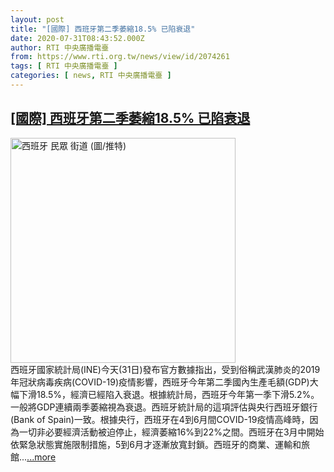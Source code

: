 ```yaml
---
layout: post
title: "[國際] 西班牙第二季萎縮18.5% 已陷衰退"
date: 2020-07-31T08:43:52.000Z
author: RTI 中央廣播電臺
from: https://www.rti.org.tw/news/view/id/2074261
tags: [ RTI 中央廣播電臺 ]
categories: [ news, RTI 中央廣播電臺 ]
---
```

<!--1596185032000-->
[[國際] 西班牙第二季萎縮18.5% 已陷衰退](https://www.rti.org.tw/news/view/id/2074261)
------

<div>
<img src="https://static.rti.org.tw/assets/thumbnails/2020/05/11/cb250b459e946c8bcf32743ac8b3ebc1.jpg" width="360" alt="西班牙 民眾 街道 (圖/推特)" title="西班牙 民眾 街道 (圖/推特)"><br>西班牙國家統計局(INE)今天(31日)發布官方數據指出，受到俗稱武漢肺炎的2019年冠狀病毒疾病(COVID-19)疫情影響，西班牙今年第二季國內生產毛額(GDP)大幅下滑18.5%，經濟已經陷入衰退。根據統計局，西班牙今年第一季下滑5.2%。一般將GDP連續兩季萎縮視為衰退。西班牙統計局的這項評估與央行西班牙銀行(Bank of Spain)一致。根據央行，西班牙在4到6月間COVID-19疫情高峰時，因為一切非必要經濟活動被迫停止，經濟萎縮16%到22%之間。西班牙在3月中開始依緊急狀態實施限制措施，5到6月才逐漸放寬封鎖。西班牙的商業、運輸和旅館...<a target="_blank" href="https://www.rti.org.tw/news/view/id/2074261">...more</a>
</div>
